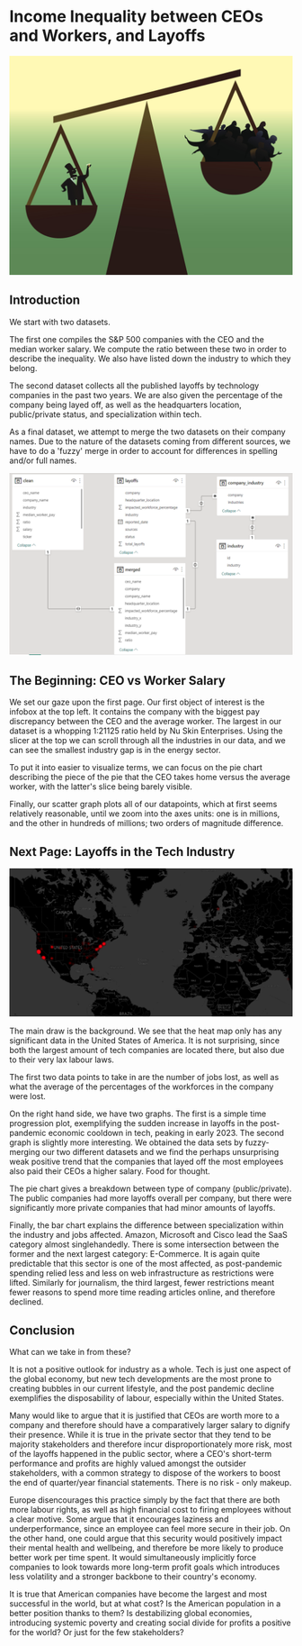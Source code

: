 # Income Inequality between CEOs and Workers, and Layoffs

![Wealth Inequality](images/p9-basu-a-20180416.jpg 'Wealth Inequality')
## Introduction

We start with two datasets. 

The first one compiles the S&P 500 companies with the CEO and the median worker salary. We compute the ratio between these two in order to describe the inequality. We also have listed down the industry to which they belong.

The second dataset collects all the published layoffs by technology companies in the past two years. We are also given the percentage of the company being layed off, as well as the headquarters location, public/private status, and specialization within tech.

As a final dataset, we attempt to merge the two datasets on their company names. Due to the nature of the datasets coming from different sources, we have to do a 'fuzzy' merge in order to account for differences in spelling and/or full names.

![Database Structure](images/erd.png 'Database Structure')

## The Beginning: CEO vs Worker Salary

We set our gaze upon the first page. Our first object of interest is the infobox at the top left. It contains the company with the biggest pay discrepancy between the CEO and the average worker. The largest in our dataset is a whopping 1:21125 ratio held by Nu Skin Enterprises. Using the slicer at the top we can scroll through all the industries in our data, and we can see the smallest industry gap is in the energy sector.

To put it into easier to visualize terms, we can focus on the pie chart describing the piece of the pie that the CEO takes home versus the average worker, with the latter's slice being barely visible.

Finally, our scatter graph plots all of our datapoints, which at first seems relatively reasonable, until we zoom into the axes units: one is in millions, and the other in hundreds of millions; two orders of magnitude difference.

## Next Page: Layoffs in the Tech Industry

![Layoff Heatmap](images/map.png 'Layoff Heatmap')

The main draw is the background. We see that the heat map only has any significant data in the United States of America. It is not surprising, since both the largest amount of tech companies are located there, but also due to their very lax labour laws.

The first two data points to take in are the number of jobs lost, as well as what the average of the percentages of the workforces in the company were lost.

On the right hand side, we have two graphs. The first is a simple time progression plot, exemplifying the sudden increase in layoffs in the post-pandemic economic cooldown in tech, peaking in early 2023. The second graph is slightly more interesting. We obtained the data sets by fuzzy-merging our two different datasets and we find the perhaps unsurprising weak positive trend that the companies that layed off the most employees also paid their CEOs a higher salary. Food for thought.

The pie chart gives a breakdown between type of company (public/private). The public companies had more layoffs overall per company, but there were significantly more private companies that had minor amounts of layoffs.

Finally, the bar chart explains the difference between specialization within the industry and jobs affected. Amazon, Microsoft and Cisco lead the SaaS category almost singlehandedly. There is some intersection between the former and the next largest category: E-Commerce. It is again quite predictable that this sector is one of the most affected, as post-pandemic spending relied less and less on web infrastructure as restrictions were lifted. Similarly for journalism, the third largest, fewer restrictions meant fewer reasons to spend more time reading articles online, and therefore declined.

## Conclusion

What can we take in from these?

It is not a positive outlook for industry as a whole. Tech is just one aspect of the global economy, but new tech developments are the most prone to creating bubbles in our current lifestyle, and the post pandemic decline exemplifies the disposability of labour, especially within the United States.

Many would like to argue that it is justified that CEOs are worth more to a company and therefore should have a comparatively larger salary to dignify their presence. While it is true in the private sector that they tend to be majority stakeholders and therefore incur disproportionately more risk, most of the layoffs happened in the public sector, where a CEO's short-term performance and profits are highly valued amongst the outsider stakeholders, with a common strategy to dispose of the workers to boost the end of quarter/year financial statements. There is no risk - only makeup.

Europe disencourages this practice simply by the fact that there are both more labour rights, as well as high financial cost to firing employees without a clear motive. Some argue that it encourages laziness and underperformance, since an employee can feel more secure in their job. On the other hand, one could argue that this security would positively impact their mental health and wellbeing, and therefore be more likely to produce better work per time spent. It would simultaneously implicitly force companies to look towards more long-term profit goals which introduces less volatility and a stronger backbone to their country's economy.

It is true that American companies have become the largest and most successful in the world, but at what cost? Is the American population in a better position thanks to them? Is destabilizing global economies, introducing systemic poverty and creating social divide for profits a positive for the world? Or just for the few stakeholders?
